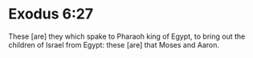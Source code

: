 # Exodus 6:27

These [are] they which spake to Pharaoh king of Egypt, to bring out the children of Israel from Egypt: these [are] that Moses and Aaron.